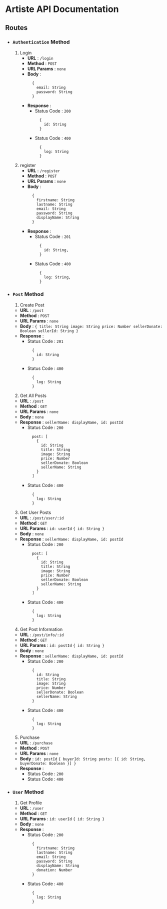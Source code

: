 # **Artiste API Documentation**

## Routes

- ### `Authentication` Method

  1. Login
     - **URL** : `/login`
     - **Method** : `POST`
     - **URL Params** : `none`
     - **Body** :
          ```
            {
              email: String
              password: String
            }
          ```
     - **Response** :
       - Status Code : `200`
          ```
            {
              id: String
            }
          ```
       - Status Code : `400`
          ```
            {
              log: String
            }
          ```
  2. register
     - **URL** : `/register`
     - **Method** : `POST`
     - **URL Params** : `none`
     - **Body** :
          ```
            {
              firstname: String
              lastname: String
              email: String
              password: String
              displayName: String
            }
          ```
     - **Response** :
       - Status Code : `201`
          ```
            {
              id: String,
            }
          ```
       - Status Code : `400`
          ```
            {
              log: String,
            }
          ```

- ### `Post` Method

  1. Create Post
    - **URL** : `/post`
    - **Method** : `POST`
    - **URL Params** : `none`
    - **Body** :
          ```
            {
              title: String
              image: String
              price: Number
              sellerDonate: Boolean
              sellerId: String
            }
          ```
    - **Response** :
      - Status Code : `201`
          ```
            {
              id: String
            }
          ```
      - Status Code : `400`
          ```
            {
              log: String
            }
          ```
  2. Get All Posts
    - **URL** : `/post`
    - **Method** : `GET`
    - **URL Params** : `none`
    - **Body** : `none`
    - **Response** : `sellerName: displayName, id: postId`
      - Status Code : `200`
          ```
            post: [
              {
                id: String
                title: String
                image: String
                price: Number
                sellerDonate: Boolean
                sellerName: String
              }
            ]
          ```
      - Status Code : `400`
          ```
            {
              log: String
            }
          ```
  3. Get User Posts
    - **URL** : `/post/user/:id`
    - **Method** : `GET`
    - **URL Params** : `id: userId`
          ```
            {
              id: String
            }
          ```
    - **Body** : `none`
    - **Response** : `sellerName: displayName, id: postId`
      - Status Code : `200`
          ```
            post: [
              {
                id: String
                title: String
                image: String
                price: Number
                sellerDonate: Boolean
                sellerName: String
              }
            ]
          ```
      - Status Code : `400`
          ```
            {
              log: String
            }
          ```
  4. Get Post Information
    - **URL** : `/post/info/:id`
    - **Method** : `GET`
    - **URL Params** : `id: postId`
          ```
            {
              id: String
            }
          ```
    - **Body** : `none`
    - **Response** : `sellerName: displayName, id: postId`
      - Status Code : `200`
          ```
            {
              id: String
              title: String
              image: String
              price: Number
              sellerDonate: Boolean
              sellerName: String
            }
          ```
      - Status Code : `400`
          ```
            {
              log: String
            }
          ```
  5. Purchase
    - **URL** : `/purchase`
    - **Method** : `POST`
    - **URL Params** : `none`
    - **Body** : `id: postId`
          ```
            {
              buyerId: String
              posts: [{ id: String, buyerDonate: Boolean }]
            }
          ```
    - **Response** :
      - Status Code : `200`
      - Status Code : `400`

- ### `User` Method

  1. Get Profile
    - **URL** : `/user`
    - **Method** : `GET`
    - **URL Params** : `id: userId`
          ```
            {
              id: String
            }
          ```
    - **Body** : `none`
    - **Response** :
      - Status Code : `200`
          ```
            {
              firstname: String
              lastname: String
              email: String
              password: String
              displayName: String
              donation: Number
            }
          ```
      - Status Code : `400`
          ```
            {
              log: String
            }
          ```